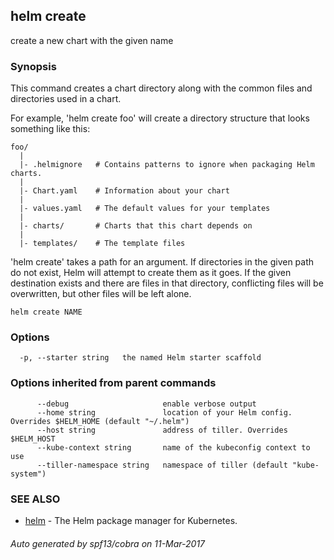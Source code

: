 ## helm create

create a new chart with the given name

### Synopsis



This command creates a chart directory along with the common files and
directories used in a chart.

For example, 'helm create foo' will create a directory structure that looks
something like this:

	foo/
	  |
	  |- .helmignore   # Contains patterns to ignore when packaging Helm charts.
	  |
	  |- Chart.yaml    # Information about your chart
	  |
	  |- values.yaml   # The default values for your templates
	  |
	  |- charts/       # Charts that this chart depends on
	  |
	  |- templates/    # The template files

'helm create' takes a path for an argument. If directories in the given path
do not exist, Helm will attempt to create them as it goes. If the given
destination exists and there are files in that directory, conflicting files
will be overwritten, but other files will be left alone.


```
helm create NAME
```

### Options

```
  -p, --starter string   the named Helm starter scaffold
```

### Options inherited from parent commands

```
      --debug                     enable verbose output
      --home string               location of your Helm config. Overrides $HELM_HOME (default "~/.helm")
      --host string               address of tiller. Overrides $HELM_HOST
      --kube-context string       name of the kubeconfig context to use
      --tiller-namespace string   namespace of tiller (default "kube-system")
```

### SEE ALSO
* [helm](helm.md)	 - The Helm package manager for Kubernetes.

###### Auto generated by spf13/cobra on 11-Mar-2017
